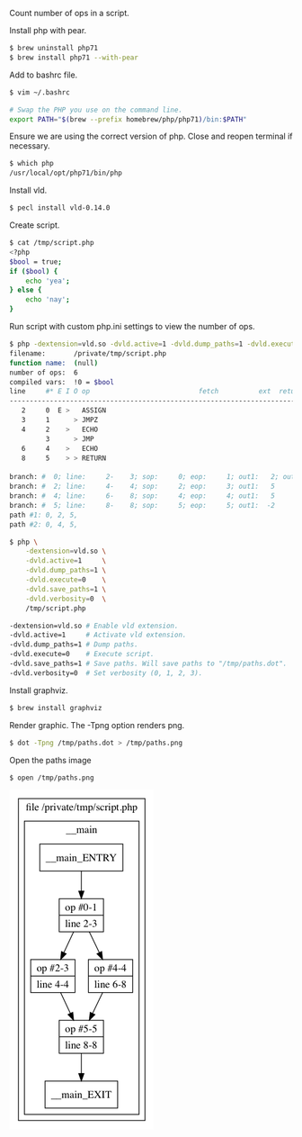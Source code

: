 Count number of ops in a script.

Install php with pear.
```bash
$ brew uninstall php71
$ brew install php71 --with-pear
```

Add to bashrc file.
```bash
$ vim ~/.bashrc
```
```bash
# Swap the PHP you use on the command line.
export PATH="$(brew --prefix homebrew/php/php71)/bin:$PATH"
```

Ensure we are using the correct version of php. Close and reopen terminal if necessary.
```bash
$ which php
/usr/local/opt/php71/bin/php
```

Install vld.
```bash
$ pecl install vld-0.14.0
```

Create script.
```bash
$ cat /tmp/script.php 
<?php
$bool = true;
if ($bool) {
    echo 'yea';
} else {
    echo 'nay';
}
```

Run script with custom php.ini settings to view the number of ops.
```bash
$ php -dextension=vld.so -dvld.active=1 -dvld.dump_paths=1 -dvld.execute=0 -dvld.save_paths=1 -dvld.verbosity=0 /tmp/script.php
filename:       /private/tmp/script.php
function name:  (null)
number of ops:  6
compiled vars:  !0 = $bool
line     #* E I O op                           fetch          ext  return  operands
-------------------------------------------------------------------------------------
   2     0  E >   ASSIGN                                                   !0, <true>
   3     1      > JMPZ                                                     !0, ->4
   4     2    >   ECHO                                                     'yea'
         3      > JMP                                                      ->5
   6     4    >   ECHO                                                     'nay'
   8     5    > > RETURN                                                   1

branch: #  0; line:     2-    3; sop:     0; eop:     1; out1:   2; out2:   4
branch: #  2; line:     4-    4; sop:     2; eop:     3; out1:   5
branch: #  4; line:     6-    8; sop:     4; eop:     4; out1:   5
branch: #  5; line:     8-    8; sop:     5; eop:     5; out1:  -2
path #1: 0, 2, 5, 
path #2: 0, 4, 5,
```
```bash
$ php \
    -dextension=vld.so \
    -dvld.active=1     \
    -dvld.dump_paths=1 \
    -dvld.execute=0    \
    -dvld.save_paths=1 \
    -dvld.verbosity=0  \
    /tmp/script.php
```
```bash
-dextension=vld.so # Enable vld extension.
-dvld.active=1     # Activate vld extension.
-dvld.dump_paths=1 # Dump paths.
-dvld.execute=0    # Execute script.
-dvld.save_paths=1 # Save paths. Will save paths to "/tmp/paths.dot".
-dvld.verbosity=0  # Set verbosity (0, 1, 2, 3).
```

Install graphviz.
```bash
$ brew install graphviz
```

Render graphic. The -Tpng option renders png.
```bash
$ dot -Tpng /tmp/paths.dot > /tmp/paths.png
```

Open the paths image
```bash
$ open /tmp/paths.png
```

<img alt="" src="/img/uploads/2017-05/paths.png" />